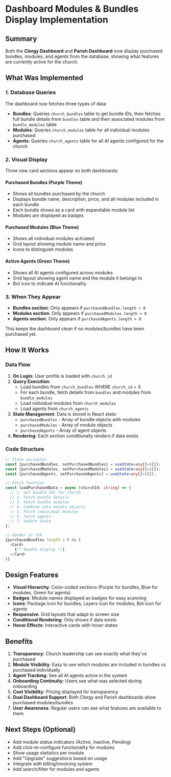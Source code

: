 # Dashboard Modules & Bundles Display Implementation

## Summary

Both the **Clergy Dashboard** and **Parish Dashboard** now display purchased bundles, modules, and agents from the database, showing what features are currently active for the church.

## What Was Implemented

### 1. Database Queries

The dashboard now fetches three types of data:

- **Bundles**: Queries `church_bundles` table to get bundle IDs, then fetches full bundle details from `bundles` table and their associated modules from `bundle_modules` table
- **Modules**: Queries `church_modules` table for all individual modules purchased
- **Agents**: Queries `church_agents` table for all AI agents configured for the church

### 2. Visual Display

Three new card sections appear on both dashboards:

#### **Purchased Bundles** (Purple Theme)
- Shows all bundles purchased by the church
- Displays bundle name, description, price, and all modules included in each bundle
- Each bundle shows as a card with expandable module list
- Modules are displayed as badges

#### **Purchased Modules** (Blue Theme)
- Shows all individual modules activated
- Grid layout showing module name and price
- Icons to distinguish modules

#### **Active Agents** (Green Theme)
- Shows all AI agents configured across modules
- Grid layout showing agent name and the module it belongs to
- Bot icon to indicate AI functionality

### 3. When They Appear

- **Bundles section**: Only appears if `purchasedBundles.length > 0`
- **Modules section**: Only appears if `purchasedModules.length > 0`
- **Agents section**: Only appears if `purchasedAgents.length > 0`

This keeps the dashboard clean if no modules/bundles have been purchased yet.

## How It Works

### Data Flow

1. **On Login**: User profile is loaded with `church_id`
2. **Query Execution**: 
   - Load bundles from `church_bundles` WHERE `church_id` = X
   - For each bundle, fetch details from `bundles` and modules from `bundle_modules`
   - Load individual modules from `church_modules`
   - Load agents from `church_agents`
3. **State Management**: Data is stored in React state:
   - `purchasedBundles` - Array of bundle objects with modules
   - `purchasedModules` - Array of module objects
   - `purchasedAgents` - Array of agent objects
4. **Rendering**: Each section conditionally renders if data exists

### Code Structure

```typescript
// State variables
const [purchasedBundles, setPurchasedBundles] = useState<any[]>([]);
const [purchasedModules, setPurchasedModules] = useState<any[]>([]);
const [purchasedAgents, setPurchasedAgents] = useState<any[]>([]);

// Fetch function
const loadPurchasedData = async (churchId: string) => {
  // 1. Get bundle IDs for church
  // 2. Fetch bundle details
  // 3. Fetch bundle modules
  // 4. Combine into bundle objects
  // 5. Fetch individual modules
  // 6. Fetch agents
  // 7. Update state
};

// Render in JSX
{purchasedBundles.length > 0 && (
  <Card>
    {/* Bundle display */}
  </Card>
)}
```

## Design Features

- **Visual Hierarchy**: Color-coded sections (Purple for bundles, Blue for modules, Green for agents)
- **Badges**: Module names displayed as badges for easy scanning
- **Icons**: Package icon for bundles, Layers icon for modules, Bot icon for agents
- **Responsive**: Grid layouts that adapt to screen size
- **Conditional Rendering**: Only shows if data exists
- **Hover Effects**: Interactive cards with hover states

## Benefits

1. **Transparency**: Church leadership can see exactly what they've purchased
2. **Module Visibility**: Easy to see which modules are included in bundles vs purchased individually
3. **Agent Tracking**: See all AI agents active in the system
4. **Onboarding Continuity**: Users see what was selected during onboarding
5. **Cost Visibility**: Pricing displayed for transparency
6. **Dual Dashboard Support**: Both Clergy and Parish dashboards show purchased modules/bundles
7. **User Awareness**: Regular users can see what features are available to them

## Next Steps (Optional)

- Add module status indicators (Active, Inactive, Pending)
- Add click-to-configure functionality for modules
- Show usage statistics per module
- Add "Upgrade" suggestions based on usage
- Integrate with billing/invoicing system
- Add search/filter for modules and agents

